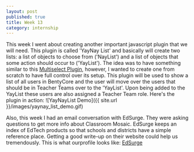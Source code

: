 ```yaml
---
layout: post
published: true
title: Week 13
category: internship
---
```


This week I went about creating another important javascript plugin that we will need. This plugin is called 'YayNay List' and basically will create two lists: a list of objects to choose from ('NayList') and a list of objects that some action should occur to ('YayList'). The idea was to have something similar to this [Multiselect Plugin](http://loudev.com/), however, I wanted to create one from scratch to have full control over its setup. This plugin will be used to show a list of all users in BentyCore and the user will move over the users that should be in Teacher Teams over to the 'YayList'. Upon being added to the YayList these users are also assigned a Teacher Team role. Here's the plugin in action: ![YayNayList Demo]({{ site.url }}/images/yaynay_list_demo.gif)

Also, this week I had an email conversation with EdSurge. They were asking questions to get more info about Classroom Mosaic. EdSurge keeps an index of EdTech products so that schools and districts have a simple reference place. Getting a good write-up on their website could help us tremendously. This is what ourprofile looks like: [EdSurge](https://www.edsurge.com/classroom-mosaic--2)
